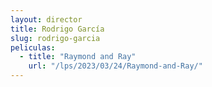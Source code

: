 ```yaml
---
layout: director
title: Rodrigo García
slug: rodrigo-garcia
peliculas:
  - title: "Raymond and Ray"
    url: "/lps/2023/03/24/Raymond-and-Ray/"
---
```

